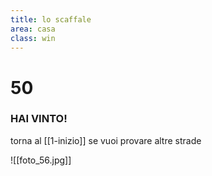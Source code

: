 ```yaml
---
title: lo scaffale
area: casa
class: win
---
```

# 50

### HAI VINTO!
torna al [[1-inizio]] se vuoi provare altre strade

![[foto_56.jpg]]